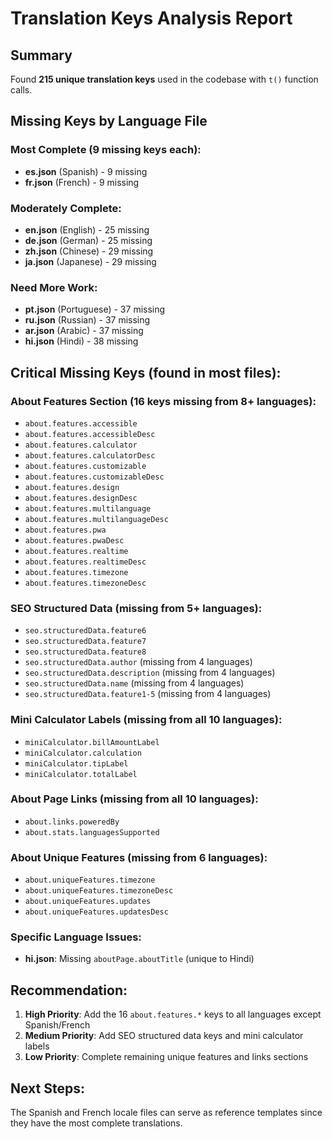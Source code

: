 # Translation Keys Analysis Report

## Summary
Found **215 unique translation keys** used in the codebase with `t()` function calls.

## Missing Keys by Language File

### Most Complete (9 missing keys each):
- **es.json** (Spanish) - 9 missing
- **fr.json** (French) - 9 missing

### Moderately Complete:  
- **en.json** (English) - 25 missing
- **de.json** (German) - 25 missing
- **zh.json** (Chinese) - 29 missing  
- **ja.json** (Japanese) - 29 missing

### Need More Work:
- **pt.json** (Portuguese) - 37 missing
- **ru.json** (Russian) - 37 missing
- **ar.json** (Arabic) - 37 missing
- **hi.json** (Hindi) - 38 missing

## Critical Missing Keys (found in most files):

### About Features Section (16 keys missing from 8+ languages):
- `about.features.accessible`
- `about.features.accessibleDesc`
- `about.features.calculator`
- `about.features.calculatorDesc`
- `about.features.customizable`
- `about.features.customizableDesc`
- `about.features.design`
- `about.features.designDesc`
- `about.features.multilanguage`
- `about.features.multilanguageDesc`
- `about.features.pwa`
- `about.features.pwaDesc`
- `about.features.realtime`
- `about.features.realtimeDesc`
- `about.features.timezone`
- `about.features.timezoneDesc`

### SEO Structured Data (missing from 5+ languages):
- `seo.structuredData.feature6`
- `seo.structuredData.feature7`  
- `seo.structuredData.feature8`
- `seo.structuredData.author` (missing from 4 languages)
- `seo.structuredData.description` (missing from 4 languages)
- `seo.structuredData.name` (missing from 4 languages)
- `seo.structuredData.feature1-5` (missing from 4 languages)

### Mini Calculator Labels (missing from all 10 languages):
- `miniCalculator.billAmountLabel`
- `miniCalculator.calculation`
- `miniCalculator.tipLabel`
- `miniCalculator.totalLabel`

### About Page Links (missing from all 10 languages):
- `about.links.poweredBy`
- `about.stats.languagesSupported`

### About Unique Features (missing from 6 languages):
- `about.uniqueFeatures.timezone` 
- `about.uniqueFeatures.timezoneDesc`
- `about.uniqueFeatures.updates`
- `about.uniqueFeatures.updatesDesc`

### Specific Language Issues:
- **hi.json**: Missing `aboutPage.aboutTitle` (unique to Hindi)

## Recommendation:
1. **High Priority**: Add the 16 `about.features.*` keys to all languages except Spanish/French
2. **Medium Priority**: Add SEO structured data keys and mini calculator labels
3. **Low Priority**: Complete remaining unique features and links sections

## Next Steps:
The Spanish and French locale files can serve as reference templates since they have the most complete translations.
